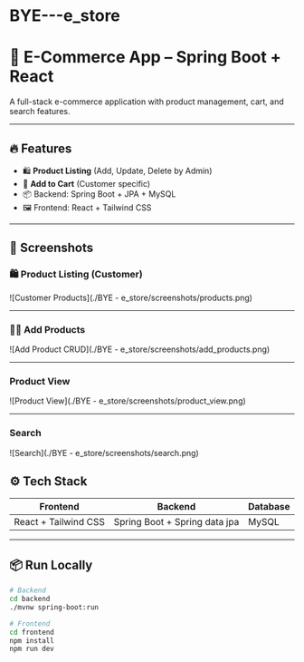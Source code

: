 ﻿# BYE---e_store
# 🛒 E-Commerce App – Spring Boot + React

A full-stack e-commerce application with product management, cart, and search features.

---

## 🔥 Features


- 🛍️ **Product Listing** (Add, Update, Delete by Admin)
- 🛒 **Add to Cart** (Customer specific)
- 📦 Backend: Spring Boot + JPA + MySQL
- 🖼️ Frontend: React + Tailwind CSS

---

## 📸 Screenshots

### 🛍️ Product Listing (Customer)
![Customer Products](./BYE - e_store/screenshots/products.png)

---

### 🧑‍💻 Add Products
![Add Product CRUD](./BYE - e_store/screenshots/add_products.png)

---

###  Product View
![Product View](./BYE - e_store/screenshots/product_view.png)

---

###  Search
![Search](./BYE - e_store/screenshots/search.png)


## ⚙️ Tech Stack

| Frontend       | Backend         | Database |
|----------------|-----------------|----------|
| React + Tailwind CSS | Spring Boot + Spring data jpa| MySQL    |

---

## 📦 Run Locally

```bash
# Backend
cd backend
./mvnw spring-boot:run

# Frontend
cd frontend
npm install
npm run dev
